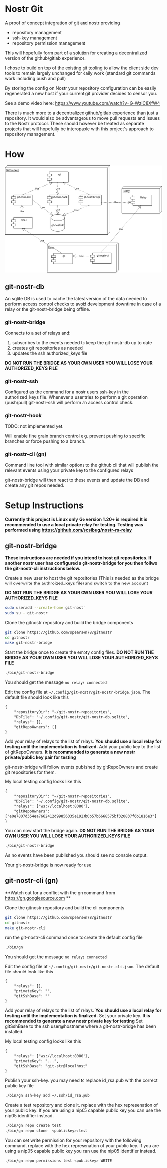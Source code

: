 # Nostr Git

A proof of concept integration of git and nostr providing

- repository management
- ssh-key management
- repository permission management

This will hopefully form part of a solution for creating a decentralized version of the github/gitlab experience.

I chose to build on top of the existing git tooling to allow the client side dev tools to remain largely unchanged for daily work (standard git commands work including push and pull)

By storing the config on Nostr your repository configuration can be easily regenerated a new host if your current git provider decides to censor you.

See a demo video here: https://www.youtube.com/watch?v=G-WzlC8XfW4

There is much more to a decentralized github/gitlab experience than just a repository. It would also be advantageous to move pull requests and issues to the Nostr protocol. These should however be treated as separate projects that will hopefully be interopable with this project's approach to repository management.


# How

![Architecture diagram](git-nostr.png)

## git-nostr-db

An sqlite DB is used to cache the latest version of the data needed to perform access control checks to avoid development downtime in case of a relay or the git-nostr-bridge being offline.

### git-nostr-bridge

Connects to a set of relays and:
1. subscribes to the events needed to keep the git-nostr-db up to date
2. creates git repositories as needed
3. updates the ssh authorized_keys file

**DO NOT RUN THE BRIDGE AS YOUR OWN USER YOU WILL LOSE YOUR AUTHORIZED_KEYS FILE**

### git-nostr-ssh

Configured as the command for a nostr users ssh-key in the authorized_keys file.
Whenever a user tries to perform a git operation (push/pull) git-nostr-ssh will perform an access control check.

### git-nostr-hook

TODO: not implemented yet.

Will enable fine grain branch control e.g. prevent pushing to specific branches or force pushing to a branch.

### git-nostr-cli (gn)

Command line tool with similar options to the github cli that will publish the relevant events using your private key to the configured relays

git-nostr-bridge will then react to these events and update the DB and create any git repos needed.


# Setup Instructions

**Currently this project is Linux only**
**Go version 1.20+ is required**
**It is recommended to use a local private relay for testing. Testing was performed using https://github.com/scsibug/nostr-rs-relay**

## git-nostr-bridge

**These instructions are needed if you intend to host git repositories. If another nostr user has configured a git-nostr-bridge for you then follwo the git-nostr-cli instructions below.**

Create a new user to host the git repositories (This is needed as the bridge will overwrite the authroized_keys file) and switch to the new account

**DO NOT RUN THE BRIDGE AS YOUR OWN USER YOU WILL LOSE YOUR AUTHORIZED_KEYS FILE**

```bash
sudo useradd --create-home git-nostr
sudo su - git-nostr
```

Clone the gitnostr repository and build the bridge components

```bash
git clone https://github.com/spearson78/gitnostr
cd gitnostr
make git-nostr-bridge
```

Start the bridge once to create the empty config files. **DO NOT RUN THE BRIDGE AS YOUR OWN USER YOU WILL LOSE YOUR AUTHORIZED_KEYS FILE**

```bash
./bin/git-nostr-bridge
```

You should get the message `no relays connected`

Edit the config file at `~/.config/git-nostr/git-nostr-bridge.json`. The default file should look like this

```
{
    "repositoryDir": "~/git-nostr-repositories",
    "DbFile": "~/.config/git-nostr/git-nostr-db.sqlite",
    "relays": [],
    "gitRepoOwners": []
}
```

Add your relay of relays to the list of relays. **You should use a local relay for testing until the implementation is finalized.**
Add your public key to the list of gitRepoOwners. **It is recommended to generate a new nostr private/public key pair for testing**

git-nostr-bridge will follow events published by gitRepoOwners and create git repositories for them.

My local testing config looks like this

```
{
    "repositoryDir": "~/git-nostr-repositories",
    "DbFile": "~/.config/git-nostr/git-nostr-db.sqlite",
    "relays": ["ws://localhost:8080"],
    "gitRepoOwners": ["e0e7807d354ea7662412d99856335e1923b0b57b6668575bf320837f6b1816e3"]
}
```

You can now start the bridge again. **DO NOT RUN THE BRIDGE AS YOUR OWN USER YOU WILL LOSE YOUR AUTHORIZED_KEYS FILE**

```bash
./bin/git-nostr-bridge
```

As no events have been published you should see no console output.

Your git-nostr-bridge is now ready for use

## git-nostr-cli (gn)

**Watch out for a conflict with the gn command from https://gn.googlesource.com **

Clone the gitnostr repository and build the cli components

```bash
git clone https://github.com/spearson78/gitnostr
cd gitnostr
make git-nostr-cli
```

run the git-nostr-cli command once to create the default config file

```bash
./bin/gn
```

You should get the message `no relays connected`

Edit the config file at `~/.config/git-nostr/git-nostr-cli.json`. The default file should look like this

```
{
    "relays": [],
    "privateKey": "",
    "gitSshBase": ""
}
```

Add your relay of relays to the list of relays. **You should use a local relay for testing until the implementation is finalized.**
Set your private key. **It is recommended to generate a new nostr private key for testing**
Set gitSshBase to the ssh user@hostname where a git-nostr-bridge has been installed.

My local testing config looks like this

```
{
    "relays": ["ws://localhost:8080"],
    "privateKey": "...",
    "gitSshBase": "git-str@localhost"
}
```

Publish your ssh-key. you may need to replace id_rsa.pub with the correct public key file

```bash
./bin/gn ssh-key add ~/.ssh/id_rsa.pub
```

Create a test repository and clone it. replace <publickey> with the hex represenation of your public key. If you are using a nip05 capable public key you can use the nip05 identifier instead.

```bash
./bin/gn repo create test
./bin/gn repo clone  <publickey>:test
```

You can set write permission for your repository with the following command. replace <publickey> with the hex represenation of your public key. If you are using a nip05 capable public key you can use the nip05 identifier instead.

```bash
./bin/gn repo permissions test <publickey> WRITE
```
